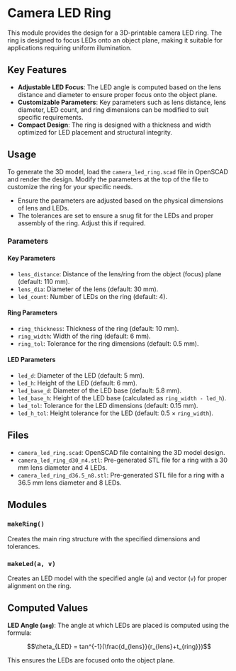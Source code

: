 # Camera LED Ring

This module provides the design for a 3D-printable camera LED ring. The ring is designed to focus LEDs onto an object plane, making it suitable for applications requiring uniform illumination.

## Key Features

- **Adjustable LED Focus**: The LED angle is computed based on the lens distance and diameter to ensure proper focus onto the object plane.
- **Customizable Parameters**: Key parameters such as lens distance, lens diameter, LED count, and ring dimensions can be modified to suit specific requirements.
- **Compact Design**: The ring is designed with a thickness and width optimized for LED placement and structural integrity.

## Usage

To generate the 3D model, load the `camera_led_ring.scad` file in OpenSCAD and render the design. Modify the parameters at the top of the file to customize the ring for your specific needs.

- Ensure the parameters are adjusted based on the physical dimensions of lens and LEDs.
- The tolerances are set to ensure a snug fit for the LEDs and proper assembly of the ring. Adjust this if required.

### Parameters

#### Key Parameters
- `lens_distance`: Distance of the lens/ring from the object (focus) plane (default: 110 mm).
- `lens_dia`: Diameter of the lens (default: 30 mm).
- `led_count`: Number of LEDs on the ring (default: 4).

#### Ring Parameters
- `ring_thickness`: Thickness of the ring (default: 10 mm).
- `ring_width`: Width of the ring (default: 6 mm).
- `ring_tol`: Tolerance for the ring dimensions (default: 0.5 mm).

#### LED Parameters
- `led_d`: Diameter of the LED (default: 5 mm).
- `led_h`: Height of the LED (default: 6 mm).
- `led_base_d`: Diameter of the LED base (default: 5.8 mm).
- `led_base_h`: Height of the LED base (calculated as `ring_width - led_h`).
- `led_tol`: Tolerance for the LED dimensions (default: 0.15 mm).
- `led_h_tol`: Height tolerance for the LED (default: 0.5 × `ring_width`).

## Files

- `camera_led_ring.scad`: OpenSCAD file containing the 3D model design.
- `camera_led_ring_d30_n4.stl`: Pre-generated STL file for a ring with a 30 mm lens diameter and 4 LEDs.
- `camera_led_ring_d36.5_n8.stl`: Pre-generated STL file for a ring with a 36.5 mm lens diameter and 8 LEDs.

## Modules

### `makeRing()`
Creates the main ring structure with the specified dimensions and tolerances.

### `makeLed(a, v)`
Creates an LED model with the specified angle (`a`) and vector (`v`) for proper alignment on the ring.

## Computed Values

**LED Angle (`ang`)**: The angle at which LEDs are placed is computed using the formula:

$$\theta_{LED} = tan^{-1}(\frac{d_{lens}}{r_{lens}+t_{ring}})$$

This ensures the LEDs are focused onto the object plane.


<!-- 
ToDo:
- add three sets of screws to center the ring on the lens. 
-->